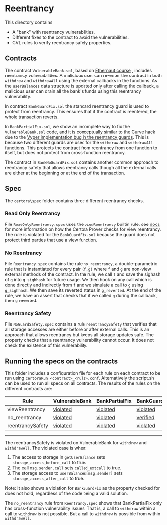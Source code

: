 # Reentrancy
This directory contains 
  - A "bank" with reentrancy vulnerabilities. 
  - Different fixes to the contract to avoid the vulnerabilities.
  - CVL rules to verify reentrancy safety properties.

## Contracts
The contract `VulnerableBank.sol`, based on [Ethernaut course](https://dev.to/nvn/ethernaut-hacks-level-10-re-entrancy-42o9) ,  includes reentrancy vulnerabilities.
A malicious user can re-enter the contract in both `withdraw` and `withdrawAll` using the external callbacks in the functions. As the `userBalances` data structure is updated only after calling the callback, a malicious user can drain all the bank's funds using this reentrancy vulnerability. 

In contract `BankGuardFix.sol` the standard reentrancy guard is used to protect from reentrancy. This ensures that if the contract is reentered, the whole transaction reverts. 

In `BankPartialFix.sol`, we show an incomplete way to fix the `VulnerableBank.sol` code, and it is conceptually similar to the Curve hack due to the [Vyper implementation bug in the reentrancy guards](https://osec.io/blog/2023-08-01-vyper-timeline). This is because two different guards are used for the `withdraw` and `withdrawAll` functions. This protects the contract from reentrancy from one function to itself, but does not protect from cross-function reentrancy. 

The contract in `BankNoGuardFix.sol` contains another common approach to reentrancy safety that allows reentrancy calls though all the external calls are either at the beginning or at the end of the transaction.

## Spec
The `certora\spec` folder contains three different reentrancy checks.

### Read Only Reentrancy 
File `ReadOnlyReentrancy.spec` uses the `viewReentrancy` builtin rule.
see [docs](https://docs.certora.com/en/latest/docs/cvl/builtin.html#read-only-reentrancy-detection-viewreentrancy) for more information on how the Certora Prover checks for view reentrancy. 
The rule is violated for the `BankGuardFix.sol` because the guard does not protect third parties that use a view function.

### No Reentrancy 
File `Reentrancy.spec` contains the rule `no_reentrancy`, a double-parametric rule that is instantiated for every pair `(f,g)` where `f` and `g` are non-view external methods of the contract. In the rule, we call `f` and save the sighash of `g` into `g_sighhash` for future usage. We then hook on any call which is done directly and indirectly from `f` and we simulate a call to `g` using `g_sighhash`. We then save its reverted status in `g_reverted`. At the end of the rule, we have an assert that checks that if we called `g` during the callback, then `g` reverted. 

### Reentrancy Safety 
File `NoGuardSafety.spec` contains a rule `reentrancySafety` that verifies that all storage accesses are either before  or after external calls. This is an approach that allows reentrancy but keeps all storage updates safe.  The property checks that a reentrancy vulnerability cannot occur. It does not check the existence of this vulnerability. 



## Running the specs on the contracts

This folder includes a configuration file for each rule on each contract to be run using `certoraRun <contract>_<rule>.conf`. Alternatively the script.sh can be used to run all specs on all contracts.
The results of the rules on the different contracts are: 

| Rule | VulnerableBank |  BankPartialFix | BankGuardFix | BankNoGuardFix |
| ---| ------------------ | ------- | ---------| --- |
|viewReentrancy| [violated](https://vaas-stg.certora.com/output/99814/a53c86a31be34833a6c3540db3b28cd5?anonymousKey=27248c3660d699ed0492d64e4ac321cfcc6aee81) |  [violated](https://vaas-stg.certora.com/output/99814/ae3c14eb115444f3a154f75894c6cad1?anonymousKey=80c30ca0a10e864bcbe99c9f507a62c814acd638) | [violated](https://vaas-stg.certora.com/output/99814/ffc6df5b2e544ee28c88acd4080ef621?anonymousKey=69adbd3dcfb4139114c69bf5e0a2c91a94c03d27) | [verified](https://vaas-stg.certora.com/output/99814/8f21165e5bd3454a8f15ed9a2eabbb67?anonymousKey=980c51c8ecfead1c1d13c43a0db8b1b8b34ef9de)  |
| no_reentrancy | [violated](https://vaas-stg.certora.com/output/99814/08d61d0ce38b4149b6f136d7cd04247f?anonymousKey=765ec2a97968d73911cbf04b2fc2ba886ca4e202)  | [violated](https://vaas-stg.certora.com/output/99814/30dc52655d8c4ebbb539bdb4ecfd4d19?anonymousKey=f56c0a2b99e3769d631b91550e2c9b620d978ed4) | [verified](https://vaas-stg.certora.com/output/99814/e5de5eaf995d4a6b95be435d8f9e9d35?anonymousKey=25e238487eb966e2220283688b4b7a8b0679e80d) | [violated](https://vaas-stg.certora.com/output/99814/8740e5e6ea3748fab2fca5a232c123a4?anonymousKey=55f92150d2236baf47a23c2b0afac4e742cca86f) | 
| reentrancySafety | [violated](https://vaas-stg.certora.com/output/99814/b4f39835031a41baa482e93fedebcbe2?anonymousKey=93f2082c7a341df047766c9f1f1c89f7cd982936) | [violated](https://vaas-stg.certora.com/output/99814/f38cb1b11e0c4692902e3ba7c798fc49?anonymousKey=0b743cc0e47577ecfa3e46c2a313a880d570897b) | [violated](https://vaas-stg.certora.com/output/99814/2e4f3cdaae38433781c382a80b04e0a4?anonymousKey=8c859aa6a3e7f6b351e48a807087f9ddc4b06ae0) | [violated](https://vaas-stg.certora.com/output/99814/319f974723a34152989eb6bd3fcb92dd?anonymousKey=597e208730e4da85e1e5fed86a1c931d5f34cbf0) |  
---


The reentrancySafety is violated on VulnerableBank for `withdraw` and `withdrawAll`. The violated case is when:
1. The access to storage in `getUserBalance` sets `storage_access_before_call` to true.
2. The call `msg.sender.call` sets `called_extcall` to true.
3. The storage access to `userBalances[msg.sender]` sets `storage_access_after_call` to true.

Note:
It also shows a violation for `BankGuardFix` as the property checked for does not hold, regardless of the code being a valid solution.


The `no_reentrancy` rule from `Reentrancy.spec` shows that BankPartialFix only has cross-function vulnerability issues. That is, a call to `withdraw` within a call to `withdraw` is not possible. But a call to `withdraw` is possible from within `withdrawAll.`
